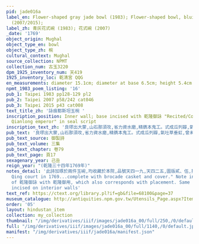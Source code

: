 ```yaml
---
pid: jade016a
label_en: Flower-shaped gray jade bowl (1983); Flower-shaped bowl, bluish-grey jade
  (2007/2015);
label_zh: 青灰花式碗 (1983); 花式碗 (2007)
_date: '1769'
object_origin: Mughal
object_type_en: bowl
object_type_zh: 椀
cultural_context: Mughal
source_collection: NPMT
collection_num: 古玉3220
dpm_1925_inventory_num: 天419
1925_inventory_loc: 乾清宮 QQG
en_measurements: diameter 15.1cm; diameter at base 6.5cm; height 5.4cm
npmt_1983_poem_listing: '16'
pub_1: Taipei 1983 pp128-129 pl2
pub_2: Taipei 2007 p58/242 cat046
pub_3: Taipei 2015 p43 cat008
text_title_zh: '詠痕都斯坦玉椀 '
inscription_position: Inner wall; base incised with 乾隆御詠 "Recited/Composed by the
  Qianlong emperor" in seal script
inscription_text_zh: '良璆出大蒙,山石那須攻,省力資水磨,精鐫本鬼工。式成瓜列瓣,氣吐草垂虹,曾未三朡伐,貢原西旅同。 '
pub_text: '良璆出大蒙,山石那須攻,省力資水磨,精鐫本鬼工。式成瓜列瓣,氣吐草垂虹,曾未三朡伐(平定回部師未至痕都斯坦),貢原西旅同。 '
pub_text_source: 御製詩
pub_text_volume: 三集
pub_text_chapter: 卷79
pub_text_page: 頁17
sexagenary_year: 己丑
reign_year: "(乾隆三十四年1769年)"
notes_detail: '此詩加琢於兩件玉碗,均收藏於本院,品號天四一九,天四二五,圖版貳、伍,插圖36,35。 Taipei 2007 p. 242: "Entered
  Qing court in 1769...complete with brocade casket and cover." Note intriguing homophone
  of 乾隆御詠 with 乾隆御用, which also corresponds with placement. Same poem as Jade016a
  incised on interior walls'
text_ref: https://ctext.org/library.pl?if=gb&file=68100&page=37
museum_catalogue: http://antiquities.npm.gov.tw/Utensils_Page.aspx?ItemId=53643
order: '05'
layout: hindustan_item
collection: my_collection
thumbnail: "/img/derivatives/iiif/images/jade016a_00/full/250,/0/default.jpg"
full: "/img/derivatives/iiif/images/jade016a_00/full/1140,/0/default.jpg"
manifest: "/img/derivatives/iiif/jade016a/manifest.json"
---
```

